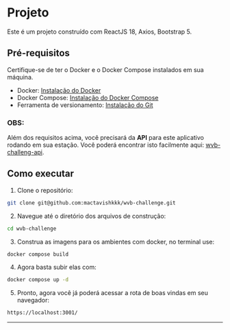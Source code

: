 # Projeto

Este é um projeto construído com ReactJS 18, Axios, Bootstrap 5.

## Pré-requisitos

Certifique-se de ter o Docker e o Docker Compose instalados em sua máquina.

- Docker: [Instalação do Docker](https://docs.docker.com/get-docker/)
- Docker Compose: [Instalação do Docker Compose](https://docs.docker.com/compose/install/)
- Ferramenta de versionamento: [Instalação do Git](https://git-scm.com/)

### OBS:

Além dos requisitos acima, você precisará da **API** para este aplicativo rodando em sua estação. Você poderá encontrar isto facilmente aqui: [wvb-challeng-api](https://github.com/mactavishkkk/wvb-challenge-api).

## Como executar

1. Clone o repositório:

```bash
git clone git@github.com:mactavishkkk/wvb-challenge.git
```

2. Navegue até o diretório dos arquivos de construção:

```bash
cd wvb-challenge
```

3. Construa as imagens para os ambientes com docker, no terminal use:

```bash
docker compose build
```

4. Agora basta subir elas com:

```bash
docker compose up -d
```

5. Pronto, agora você já poderá acessar a rota de boas vindas em seu navegador:

```bash
https://localhost:3001/
```

---